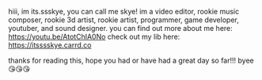 hiii, im its.ssskye, you can call me skye!
im a video editor, rookie music composer, rookie 3d artist, rookie artist, programmer, game developer, youtuber, and sound designer.
you can find out more about me here: https://youtu.be/AtotChIA0No
check out my lib here: https://itsssskye.carrd.co

thanks for reading this, hope you had or have had a great day so far!!! byee 😘😘😘
